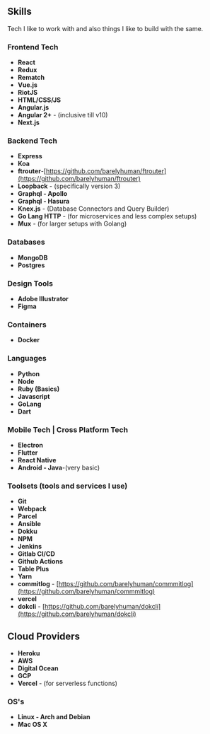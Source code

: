 ## Skills

Tech I like to work with and also things I like to build with the same.

### Frontend Tech

- **React**
- **Redux**
- **Rematch**
- **Vue.js**
- **RiotJS**
- **HTML/CSS/JS**
- **Angular.js**
- **Angular 2+** - (inclusive till v10)
- **Next.js**

### Backend Tech

- **Express**
- **Koa**
- **ftrouter**-[https://github.com/barelyhuman/ftrouter](https://github.com/barelyhuman/ftrouter)
- **Loopback** - (specifically version 3)
- **Graphql - Apollo**
- **Graphql - Hasura**
- **Knex.js** - (Database Connectors and Query Builder)
- **Go Lang HTTP** - (for microservices and less complex setups)
- **Mux** - (for larger setups with Golang)

### Databases

- **MongoDB**
- **Postgres**

### Design Tools

- **Adobe Illustrator**
- **Figma**

### Containers

- **Docker**

### Languages

- **Python**
- **Node**
- **Ruby (Basics)**
- **Javascript**
- **GoLang**
- **Dart**

### Mobile Tech | Cross Platform Tech

- **Electron**
- **Flutter**
- **React Native**
- **Android - Java**-(very basic)

### Toolsets (tools and services I use)

- **Git**
- **Webpack**
- **Parcel**
- **Ansible**
- **Dokku**
- **NPM**
- **Jenkins**
- **Gitlab CI/CD**
- **Github Actions**
- **Table Plus**
- **Yarn**
- **commitlog** - [https://github.com/barelyhuman/commmitlog](https://github.com/barelyhuman/commmitlog)
- **vercel**
- **dokcli** - [https://github.com/barelyhuman/dokcli](https://github.com/barelyhuman/dokcli)

## Cloud Providers

- **Heroku**
- **AWS**
- **Digital Ocean**
- **GCP**
- **Vercel** - (for serverless functions)

### OS's

- **Linux - Arch and Debian**
- **Mac OS X**
